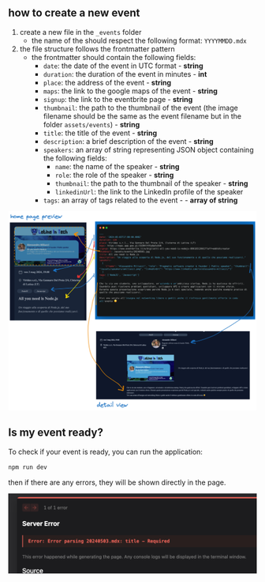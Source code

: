 ## how to create a new event
1. create a new file in the `_events` folder
   - the name of the should respect the following format: `YYYYMMDD.mdx`
1. the file structure follows the frontmatter pattern
   - the frontmatter should contain the following fields:
     - `date`: the date of the event in UTC format - **string**
     - `duration`: the duration of the event in minutes - **int**
     - `place`: the address of the event - **string**
     - `maps`: the link to the google maps of the event - **string**
     - `signup`: the link to the eventbrite page - **string**
     - `thumbnail`: the path to the thumbnail of the event (the image filename should be the same as the event filename but in the folder `assets/events`)  - **string**
     - `title`: the title of the event - **string**
     - `description`: a brief description of the event  - **string**
     - `speakers`: an array of string representing JSON object containing the following fields:
       - `name`: the name of the speaker - **string**
       - `role`: the role of the speaker - **string**
       - `thumbnail`: the path to the thumbnail of the speaker - **string**
       - `linkedinUrl`: the link to the LinkedIn profile of the speaker
     - `tags`: an array of tags related to the event - - **array of string**

<img src="./how_to_create_event.png">

## Is my event ready?
To check if your event is ready, you can run the application:
```bash
npm run dev
```
then if there are any errors, they will be shown directly in the page.

<img src="./error.png">